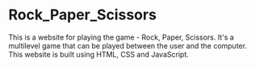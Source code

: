 # Rock_Paper_Scissors
This is a website for playing the game - Rock, Paper, Scissors. It's a multilevel game that can be played between the user and the computer. This website is built using HTML, CSS and JavaScript.
